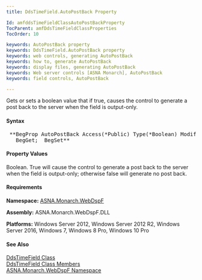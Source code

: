 ```yaml
---
title: DdsTimeField.AutoPostBack Property

Id: amfddsTimeFieldClassAutoPostBackProperty
TocParent: amfDdsTimeFieldClassProperties
TocOrder: 10

keywords: AutoPostBack property
keywords: DdsTimeField.AutoPostBack property
keywords: web controls, generating AutoPostBack
keywords: how to, generate AutoPostBack
keywords: display files, generating AutoPostBack
keywords: Web server controls [ASNA Monarch], AutoPostBack
keywords: field controls, AutoPostBack

---
```


Gets or sets a boolean value that if true, causes the control to generate a post back to the server when the field is output-only. 

#### Syntax
<pre class="prettyprint"> **BegProp AutoPostBack Access(*Public) Type(*Boolean) Modifier(*Overrides)
   BegGet;  BegSet** </pre>

#### Property Values
Boolean. True will cause the control to generate a post back to the server when the field is output-only; otherwise false will generate no post back.

#### Requirements
**Namespace:** [ASNA.Monarch.WebDspF](amfWebDspFNamespace.html)

**Assembly:** ASNA.Monarch.WebDspF.DLL

**Platforms:** Windows Server 2012, Windows Server 2012 R2, Windows Server 2016, Windows 7, Windows 8 Pro, Windows 10 Pro

#### See Also
[ DdsTimeField Class](amfDdsTimeFieldClass.html) <br /> [ DdsTimeField Class Members](amfDdsTimeFieldClassMembers.html) <br /> [ ASNA.Monarch.WebDspF Namespace](amfWebDspFNamespace.html) 
